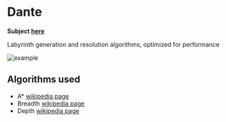 # Dante

**Subject [here](https://github.com/thibautcornolti/Dante/blob/master/Subject.pdf)**

Labyrinth generation and resolution algorithms, optimized for performance

![example](https://imgur.com/kOXpsV0.png)

## Algorithms used

* A* [wikipedia page](https://en.wikipedia.org/wiki/A*_search_algorithm)
* Breadth [wikipedia page](https://en.wikipedia.org/wiki/Breadth-first_search)
* Depth [wikipedia page](https://en.wikipedia.org/wiki/Depth-first_search)
